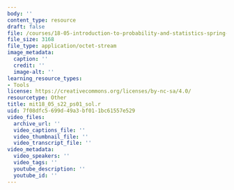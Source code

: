 ```yaml
---
body: ''
content_type: resource
draft: false
file: /courses/18-05-introduction-to-probability-and-statistics-spring-2022/mit18_05_s22_ps01_sol.r
file_size: 3168
file_type: application/octet-stream
image_metadata:
  caption: ''
  credit: ''
  image-alt: ''
learning_resource_types:
- Tools
license: https://creativecommons.org/licenses/by-nc-sa/4.0/
resourcetype: Other
title: mit18_05_s22_ps01_sol.r
uid: 7f08dfc5-699d-49a3-bf01-1bc61557e529
video_files:
  archive_url: ''
  video_captions_file: ''
  video_thumbnail_file: ''
  video_transcript_file: ''
video_metadata:
  video_speakers: ''
  video_tags: ''
  youtube_description: ''
  youtube_id: ''
---
```

